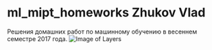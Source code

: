 # ml_mipt_homeworks Zhukov Vlad
Решения домашних работ по машинному обучению в весеннем семестре 2017 года.
![Image of Layers](https://i.imgur.com/ktUOnca.jpg)
